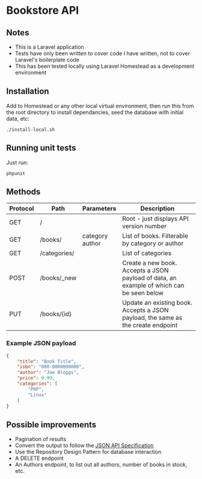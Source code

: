 # Bookstore API

## Notes

* This is a Laravel application
* Tests have only been written to cover code I have written, not to cover Laravel's boilerplate code
* This has been tested locally using Laravel Homestead as a development environment

## Installation

Add to Homestead or any other local virtual environment, then run this from the root directory to install dependancies, seed the database with initial data, etc:

```./install-local.sh```

## Running unit tests

Just run:

```phpunit```

## Methods

| Protocol  | Path | Parameters | Description
| ------------- | ------------- | ------------- | ------------- |
| GET | / | | Root - just displays API version number
| GET | /books/ | category<br>author | List of books. Filterable by category or author
| GET | /categories/ | | List of categories
| POST | /books/\_new | | Create a new book. Accepts a JSON payload of data, an example of which can be seen below
| PUT | /books/{id} | | Update an existing book. Accepts a JSON payload, the same as the create endpoint

### Example JSON payload

```json
{
    "title": "Book Title",
    "isbn": "000-0000000000",
    "author": "Joe Bloggs",
    "price": 9.99,
    "categories": [
        "PHP",
        "Linux"
    ]
}
```

## Possible improvements

* Pagination of results
* Convert the output to follow the [JSON API Specification](https://jsonapi.org)
* Use the Repository Design Pattern for database interaction
* A DELETE endpoint
* An Authors endpoint, to list out all authors, number of books in stock, etc.